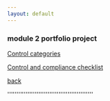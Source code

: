 ```yaml
---
layout: default
---
```





### module 2 portfolio project




[Control categories](./gcprojects/Controlcategories.html)

[Control and compliance checklist](./gcprojects/Controlandcompliancechecklist.html)

















[back](./)

'''''''''''''''''''''''''''''''''''''''''''''''
